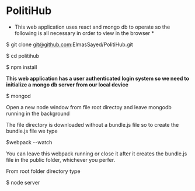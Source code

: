 # PolitiHub

* This web application uses react and mongo db to operate so the following is all necessary in order to
view in the browser *

$ git clone git@github.com:ElmasSayed/PolitiHub.git

$ cd politihub

$ npm install

**This web application has a user authenticated login system so we need
to initialize a mongo db server from our local device**

$ mongod

Open a new node window from file root directoy and leave mongodb running in the background

The file directory is downloaded without a bundle.js file so to create the bundle.js file we type

$webpack --watch

You can leave this webpack running or close it after it creates the bundle.js file in the public folder,
whichever you perfer.

From root folder directory type

$ node server

